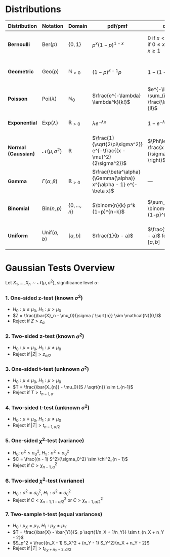 # Distributions

| Distribution          | Notation                    | Domain            | pdf/pmf                                                            | cdf                                                        | $\mu$           | $\sigma^2$           | cf                                     | mle                                                                              | Comment                              |
|-----------------------|-----------------------------|-------------------|--------------------------------------------------------------------|------------------------------------------------------------|-----------------|----------------------|----------------------------------------|----------------------------------------------------------------------------------|--------------------------------------|
| **Bernoulli**         | Ber($p$)                    | $\{0, 1\}$        | $p^x (1-p)^{1-x}$                                                  | $0$ if $x < 0$, $1 - p$ if $0 \le x < 1$, $1$ if $x \ge 1$ | $p$             | $p(1 - p)$           | $(1 - p) + pe^{it}$                    | $\hat{p} = \bar{X}_n = \frac{1}{n} \sum X_i$                                     | Special case of Binomial ($n=1$)     |
| **Geometric**         | Geo($p$)                    | $\mathbb{N}_{>0}$ | $(1-p)^{k-1}p$                                                     | $1 - (1 - p)^k$                                            | $1/p$           | $\frac{1-p}{p^2}$    | $\frac{pe^{it}}{1 - (1 - p)e^{it}}$    | $\hat{p} = \frac{1}{\bar{X}_n}$                                                  | Number of trials until first success |
| **Poisson**           | Poi($\lambda$)              | $\mathbb{N}_0$    | $\frac{e^{-\lambda} \lambda^k}{k!}$                                | $e^{-\lambda} \sum_{i=0}^k \frac{\lambda^i}{i!}$           | $\lambda$       | $\lambda$            | $e^{\lambda (e^{it} - 1)}$             | $\hat{\lambda} = \bar{X}_n$                                                      | Model for rare events                |
| **Exponential**       | Exp($\lambda$)              | $\mathbb{R}_{>0}$ | $\lambda e^{-\lambda x}$                                           | $1 - e^{-\lambda x}$                                       | $1/\lambda$     | $1/\lambda^2$        | $\frac{\lambda}{\lambda - it}$         | $\hat{\lambda} = \frac{1}{\bar{X}_n}$                                            | Waiting time until first event       |
| **Normal (Gaussian)** | $\mathcal{N}(\mu,\sigma^2)$ | $\mathbb{R}$      | $\frac{1}{\sqrt{2\pi\sigma^2}} e^{-\frac{(x - \mu)^2}{2\sigma^2}}$ | $\Phi\left( \frac{x - \mu}{\sigma} \right)$                | $\mu$           | $\sigma^2$           | $e^{i\mu t - \frac{1}{2}\sigma^2 t^2}$ | $\hat{\mu} = \bar{X}_n$, $\hat{\sigma}^2 = \frac{1}{n} \sum (X_i - \bar{X}_n)^2$ | Most common due to CLT               |
| **Gamma**             | $\Gamma(\alpha,\beta)$      | $\mathbb{R}_{>0}$ | $\frac{\beta^\alpha}{\Gamma(\alpha)} x^{\alpha - 1} e^{-\beta x}$  | —                                                          | $\alpha/\beta$  | $\alpha/\beta^2$     | $(1 - it/\beta)^{-\alpha}$             | No closed-form                                                                   | Sum of exponentials                  |
| **Binomial**          | Bin($n, p$)                 | $\{0,\dots,n\}$   | $\binom{n}{k} p^k (1-p)^{n-k}$                                     | $\sum_{i=0}^k \binom{n}{i} p^i (1-p)^{n-i}$                | $np$            | $np(1 - p)$          | $(1 - p + p e^{it})^n$                 | $\hat{p} = \frac{1}{n} \sum X_i$ (for fixed $n$)                                 | Number of successes in $n$ trials    |
| **Uniform**           | Unif($a, b$)                | $[a, b]$          | $\frac{1}{b - a}$                                                  | $\frac{x - a}{b - a}$ for $x \in [a,b]$                    | $\frac{a+b}{2}$ | $\frac{(b-a)^2}{12}$ | $\frac{e^{itb} - e^{ita}}{it(b - a)}$  | $\hat{\theta} = \max\{X_1, ..., X_n\}$ for Unif $(0, \theta)$                    | Equal probability in an interval     |

# Gaussian Tests Overview

Let $X_1, \dots, X_n \sim \mathcal{N}(\mu, \sigma^2)$, significance level $\alpha$:

### 1. One-sided z-test (known $\sigma^2$)

- $H_0: \mu \leq \mu_0$, $H_1: \mu > \mu_0$
- $Z = \frac{\bar{X}_n - \mu_0}{\sigma / \sqrt{n}} \sim \mathcal{N}(0,1)$
- Reject if $Z > z_\alpha$

### 2. Two-sided z-test (known $\sigma^2$)

- $H_0: \mu = \mu_0$, $H_1: \mu \neq \mu_0$
- Reject if $|Z| > z_{\alpha/2}$

### 3. One-sided t-test (unknown $\sigma^2$)

- $H_0: \mu \leq \mu_0$, $H_1: \mu > \mu_0$
- $T = \frac{\bar{X_{n}} - \mu_0}{S / \sqrt{n}} \sim t_{n-1}$
- Reject if $T > t_{n-1, \alpha}$

### 4. Two-sided t-test (unknown $\sigma^2$)

- $H_0: \mu = \mu_0$, $H_1: \mu \neq \mu_0$
- Reject if $|T| > t_{n-1, \alpha/2}$

### 5. One-sided $\chi^2$-test (variance)

- $H_0$: $\sigma^2 \leq \sigma_0^2$, $H_1: \sigma^2 > \sigma_0^2$
- $C = \frac{(n - 1) S^2}{\sigma_0^2} \sim \chi^2_{n - 1}$
- Reject if $C > \chi^2_{n - 1, \alpha}$

### 6. Two-sided $\chi^2$-test (variance)

- $H_0: \sigma^2 = \sigma_0^2$, $H_1: \sigma^2 \neq \sigma_0^2$
- Reject if $C < \chi^2_{n - 1, 1 - \alpha/2}$ or $C > \chi^2_{n - 1, \alpha/2}$

### 7. Two-sample t-test (equal variances)

- $H_0: \mu_X = \mu_Y$, $H_1: \mu_X \neq \mu_Y$
- $T = \frac{\bar{X} - \bar{Y}}{S_p \sqrt{1/n_X + 1/n_Y}} \sim t_{n_X + n_Y - 2}$
- $S_p^2 = \frac{(n_X - 1) S_X^2 + (n_Y - 1) S_Y^2}{n_X + n_Y - 2}$
- Reject if $|T| > t_{n_X + n_Y - 2, \alpha/2}$
